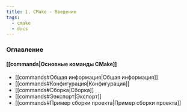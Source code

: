 ```yaml
---
title: 1. CMake - Введение
tags:
  - cmake
  - docs
---
```

### Оглавление
#### [[commands|Основные команды CMake]]
- [[commands#Общая информация|Общая информация]]
- [[commands#Конфигурация|Конфигурация]]
- [[commands#Сборка|Сборка]]
- [[commands#Ээкспорт|Экспорт]]
- [[commands#Пример сборки проекта|Пример сборки проекта]]